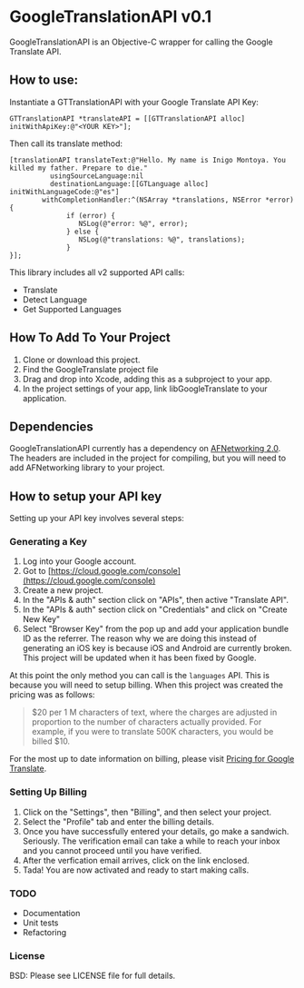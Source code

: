 GoogleTranslationAPI v0.1
====================

GoogleTranslationAPI is an Objective-C wrapper for calling the Google Translate API.

How to use:
------------

Instantiate a GTTranslationAPI with your Google Translate API Key:

    GTTranslationAPI *translateAPI = [[GTTranslationAPI alloc] initWithApiKey:@"<YOUR KEY>"];

Then call its translate method:

    [translationAPI translateText:@"Hello. My name is Inigo Montoya. You killed my father. Prepare to die."
              usingSourceLanguage:nil
              destinationLanguage:[[GTLanguage alloc] initWithLanguageCode:@"es"]
            withCompletionHandler:^(NSArray *translations, NSError *error) {
                  if (error) {
                     NSLog(@"error: %@", error);
                  } else {
                     NSLog(@"translations: %@", translations);
                  }
    }];

This library includes all v2 supported API calls:

 - Translate
 - Detect Language
 - Get Supported Languages

How To Add To Your Project
-----------------------------
 1. Clone or download this project.
 1. Find the GoogleTranslate project file
 1. Drag and drop into Xcode, adding this as a subproject to your app.
 1. In the project settings of your app, link libGoogleTranslate to your application.
 
Dependencies
-------------
GoogleTranslationAPI currently has a dependency on [AFNetworking 2.0](https://github.com/AFNetworking/AFNetworking).  The headers are included in the project for compiling, but you will need to add AFNetworking library to your project.
 
How to setup your API key
--------------------------

Setting up your API key involves several steps:

### Generating a Key ###

 1. Log into your Google account.
 1. Got to [https://cloud.google.com/console](https://cloud.google.com/console)
 1. Create a new project.
 1. In the "APIs & auth" section click on "APIs", then active "Translate API".
 1. In the "APIs & auth" section click on "Credentials" and click on "Create New Key"
 1. Select "Browser Key" from the pop up and add your application bundle ID as the referrer. The reason why we are doing this instead of generating an iOS key is because iOS and Android are currently broken.  This project will be updated when it has been fixed by Google.

At this point the only method you can call is the `languages` API.  This is because you will need to setup billing.  When this project was created the pricing was as follows:

 > $20 per 1 M characters of text, where the charges are adjusted in proportion to the number of characters actually provided. For example, if you were to translate 500K characters, you would be billed $10.
 
 For the most up to date information on billing, please visit [Pricing for Google Translate](https://developers.google.com/translate/v2/pricing).
 
### Setting Up Billing ###

 1. Click on the "Settings", then "Billing", and then select your project.
 1. Select the "Profile" tab and enter the billing details.
 1. Once you have successfully entered your details, go make a sandwich.  Seriously.  The verification email can take a while to reach your inbox and you cannot proceed until you have verified.
 1. After the verfication email arrives, click on the link enclosed.
 1. Tada! You are now activated and ready to start making calls.

### TODO ###
 
  - Documentation
  - Unit tests
  - Refactoring
 
### License ###

BSD:  Please see LICENSE file for full details.
